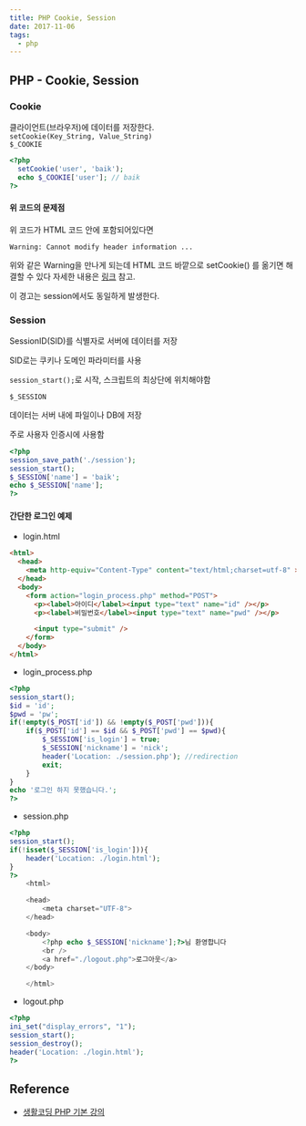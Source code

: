 ```yaml
---
title: PHP Cookie, Session
date: 2017-11-06
tags: 
  - php
---
```


## PHP - Cookie, Session

### Cookie

클라이언트(브라우저)에 데이터를 저장한다.  
`setCookie(Key_String, Value_String)`  
`$_COOKIE`

```php
<?php
  setCookie('user', 'baik');
  echo $_COOKIE['user']; // baik
?>
```

#### 위 코드의 문제점

위 코드가 HTML 코드 안에 포함되어있다면 

`Warning: Cannot modify header information ...`

위와 같은 Warning을 만나게 되는데 HTML 코드 바깥으로 setCookie() 를 옮기면 해결할 수 있다 자세한 내용은 [링크](https://stackoverflow.com/questions/2658083/setcookie-cannot-modify-header-information-headers-already-sent) 참고.

이 경고는 session에서도 동일하게 발생한다.

### Session

SessionID(SID)를 식별자로 서버에 데이터를 저장

SID로는 쿠키나 도메인 파라미터를 사용

`session_start();`로 시작, 스크립트의 최상단에 위치해야함

`$_SESSION`

데이터는 서버 내에 파일이나 DB에 저장

주로 사용자 인증시에 사용함

```php
<?php
session_save_path('./session');
session_start();
$_SESSION['name'] = 'baik';
echo $_SESSION['name'];
?>
```

#### 간단한 로그인 예제

- login.html

```html
<html>
  <head>
    <meta http-equiv="Content-Type" content="text/html;charset=utf-8" >
  </head>
  <body>
    <form action="login_process.php" method="POST">
      <p><label>아이디</label><input type="text" name="id" /></p>
      <p><label>비밀번호</label><input type="text" name="pwd" /></p>

      <input type="submit" />
    </form>
  </body>
</html>
```

- login_process.php

```php
<?php
session_start();
$id = 'id';
$pwd = 'pw';
if(!empty($_POST['id']) && !empty($_POST['pwd'])){
    if($_POST['id'] == $id && $_POST['pwd'] == $pwd){
        $_SESSION['is_login'] = true;
        $_SESSION['nickname'] = 'nick';
        header('Location: ./session.php'); //redirection
        exit;
    }
}
echo '로그인 하지 못했습니다.';
?>
```

- session.php

```php
<?php
session_start();
if(!isset($_SESSION['is_login'])){
    header('Location: ./login.html');
}
?>
    <html>

    <head>
        <meta charset="UTF-8">
    </head>

    <body>
        <?php echo $_SESSION['nickname'];?>님 환영합니다
        <br />
        <a href="./logout.php">로그아웃</a>
    </body>

    </html>
```

- logout.php

```php
<?php
ini_set("display_errors", "1");
session_start();
session_destroy();
header('Location: ./login.html');
?>
```

## Reference

- [생활코딩 PHP 기본 강의](https://opentutorials.org/module/6)